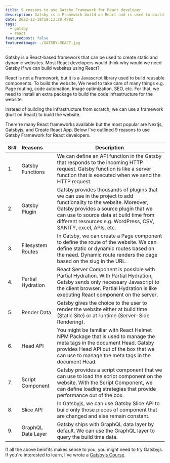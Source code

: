 ```yaml
---
title: 9 reasons to use Gatsby Framework for React developer
description: Gatsby is a Framework build on React and is used to build static and dynamic website.
date: 2022-12-18T19:13:20.478Z
tags:
  - gatsby
  - react
featuredpost: false
featuredimage: ./GATSBY-REACT.jpg
---
```


Gatsby is a React-based framework that can be used to create static and dynamic websites. Most React developers would think why would we need Gatsby if we can build websites using React?

React is not a Framework, but it is a Javascript library used to build reusable components. To build the website, We need to take care of many things e.g. Page routing, code automation, Image optimization, SEO, etc. For that, we need to install an extra package to build the code infrastructure for the website.

Instead of building the infrastructure from scratch, we can use a framework (built on React) to build the website.

There're many React frameworks available but the most popular are Nextjs, Gatsbyjs, and Create React App. Below I've outlined 9 reasons to use Gatsby Framework for React developers.

| Sr# | Reasons            | Description                                                                                                                                                                                                                                                             |
| :-- | :----------------- | ----------------------------------------------------------------------------------------------------------------------------------------------------------------------------------------------------------------------------------------------------------------------- |
| 1.  | Gatsby Functions   | We can define an API function in the Gatsby that responds to the incoming HTTP request. Gatsby function is like a server function that is executed when we send the HTTP request.                                                                                       |
| 2.  | Gatsby Plugin      | Gatsby provides thousands of plugins that we can use in the project to add functionality to the website. Moreover, Gatsby provides a source plugin that we can use to source data at build time from different resources e.g. WordPress, CSV, SANITY, excel, APIs, etc. |
| 3.  | Filesystem Routes  | In Gatsby, we can create a Page component to define the route of the website. We can define static or dynamic routes based on the need. Dynamic route renders the page based on the slug in the URL.                                                                    |
| 4.  | Partial Hydration  | React Server Component is possible with Partial Hydration. With Partial Hydration, Gatsby sends only necessary Javascript to the client browser. Partial Hydration is like executing React component on the server.                                                     |
| 5.  | Render Data        | Gatsby gives the choice to the user to render the website either at build time (Static Site) or at runtime (Server-Side Rendering).                                                                                                                                     |
| 6.  | Head API           | You might be familiar with React Helmet NPM Package that is used to manage the meta tags in the document Head. Gatsby provides Head API out of the box that we can use to manage the meta tags in the document Head.                                                    |
| 7.  | Script Component   | Gatsby provides a script component that we can use to load the script component on the website. With the Script Component, we can define loading strategies that provide performance out of the box.                                                                    |
| 8.  | Slice API          | In Gatsbyjs, we can use Gatsby Slice API to build only those pieces of component that are changed and else remain constant.                                                                                                                                             |
| 9.  | GraphQL Data Layer | Gatsby ships with GraphQL data layer by default. We can use the GraphQL layer to query the build time data.                                                                                                                                                             |

If all the above benifits makes sense to you, you might need to try Gatsbyjs. If you're interested to learn, I've wrote a [Gatsbyjs Course](https://taimoorsattar.com/p/build-standout-website).

